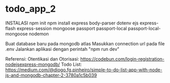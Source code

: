 # todo_app_2
INSTALASI
npm init
npm install express body-parser dotenv ejs express-flash express-session mongoose passport passport-local passport-local-mongoose nodemon

Buat database baru pada mongodb atlas
Masukkan connection url pada file .env
Jalankan aplikasi dengan perintah "npm run dev"

Referensi:
Otentikasi dan Otorisasi: https://codebun.com/login-registration-nodejsexpress-mongodb/
Todo List: https://medium.com/@diogo.fg.pinheiro/simple-to-do-list-app-with-node-js-and-mongodb-chapter-2-3780a1c5b039
